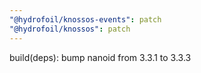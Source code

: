 ```yaml
---
"@hydrofoil/knossos-events": patch
"@hydrofoil/knossos": patch
---
```


build(deps): bump nanoid from 3.3.1 to 3.3.3
